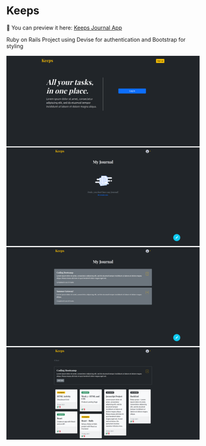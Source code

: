 # Keeps

💾 You can preview it here: [Keeps Journal App](https://keeps-journal.herokuapp.com/)

Ruby on Rails Project using Devise for authentication and Bootstrap for styling
<br>
<br>
<img src="https://github.com/lyndoncortez/keeps/blob/main/README_pictures/d.png?raw=true">
<img src="https://github.com/lyndoncortez/keeps/blob/main/README_pictures/c.png?raw=true">
<img src="https://github.com/lyndoncortez/keeps/blob/main/README_pictures/b.png?raw=true">
<img src="https://github.com/lyndoncortez/keeps/blob/main/README_pictures/a.png?raw=true">
